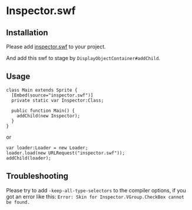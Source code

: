 # Inspector.swf

## Installation

Please add [inspector.swf](bin-release/inspector.swf) to your project.

And add this swf to stage by `DisplayObjectContainer#addChild`.

## Usage

```as3
class Main extends Sprite {
  [Embed(source="inspector.swf")]
  private static var Inspector:Class;

  public function Main() {
    addChild(new Inspector);
  }
}
```

or

```as3
var loader:Loader = new Loader;
loader.load(new URLRequest("inspector.swf"));
addChild(loader);
```

## Troubleshooting

Please try to add `-keep-all-type-selectors` to the compiler options, if you got an error like this: `Error: Skin for Inspector.VGroup.CheckBox cannot be found.`

